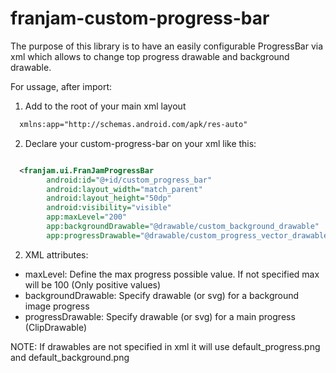 # franjam-custom-progress-bar

The purpose of this library is to have an easily configurable ProgressBar via xml which allows to change top progress drawable 
and background drawable.

For ussage, after import:

1) Add to the root of your main xml layout
```xml
  xmlns:app="http://schemas.android.com/apk/res-auto"
  ```
2) Declare your custom-progress-bar on your xml like this:

```xml

  <franjam.ui.FranJamProgressBar
        android:id="@+id/custom_progress_bar"
        android:layout_width="match_parent"
        android:layout_height="50dp"
        android:visibility="visible"
        app:maxLevel="200"
        app:backgroundDrawable="@drawable/custom_background_drawable"
        app:progressDrawable="@drawable/custom_progress_vector_drawable" />
```

2) XML attributes:

* maxLevel: Define the max progress possible value. If not specified max will be 100 (Only positive values)
* backgroundDrawable: Specify drawable (or svg) for a background image progress
* progressDrawable: Specify drawable (or svg) for a main progress (ClipDrawable)

NOTE: If drawables are not specified in xml it will use default_progress.png and default_background.png
